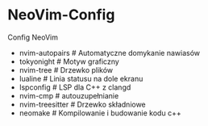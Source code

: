 # NeoVim-Config

Config NeoVim
  - nvim-autopairs    # Automatyczne domykanie nawiasów
  - tokyonight        # Motyw graficzny
  - nvim-tree         # Drzewko plików
  - lualine           # Linia statusu na dole ekranu
  - lspconfig         # LSP dla C++ z clangd
  - nvim-cmp          # autouzupełnianie
  - nvim-treesitter   # Drzewko składniowe
  - neomake           # Kompilowanie i budowanie kodu c++
